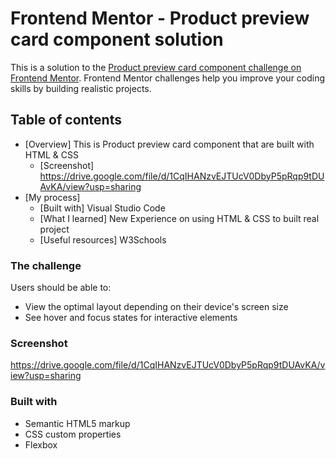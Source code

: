# Frontend Mentor - Product preview card component solution

This is a solution to the [Product preview card component challenge on Frontend Mentor](https://www.frontendmentor.io/challenges/product-preview-card-component-GO7UmttRfa). Frontend Mentor challenges help you improve your coding skills by building realistic projects. 

## Table of contents

- [Overview]
  This is Product preview card component that are built with HTML & CSS
  - [Screenshot]
  https://drive.google.com/file/d/1CqIHANzvEJTUcV0DbyP5pRqp9tDUAvKA/view?usp=sharing
- [My process]
  - [Built with] 
    Visual Studio Code
  - [What I learned]
    New Experience on using HTML & CSS to built real project
  - [Useful resources]
    W3Schools

### The challenge

Users should be able to:

- View the optimal layout depending on their device's screen size
- See hover and focus states for interactive elements

### Screenshot

https://drive.google.com/file/d/1CqIHANzvEJTUcV0DbyP5pRqp9tDUAvKA/view?usp=sharing
### Built with

- Semantic HTML5 markup
- CSS custom properties
- Flexbox
